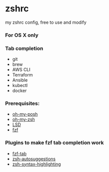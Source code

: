 # zshrc
my zshrc config, free to use and modify

### For OS X only

### Tab completion

* git
* brew
* AWS CLI
* Terraform
* Ansible
* kubectl
* docker

### Prerequisites:

- [oh-my-posh](https://github.com/JanDeDobbeleer/oh-my-posh)
- [oh-my-zsh](https://ohmyz.sh/)
- [LSD](https://github.com/Peltoche/lsd)
- [fzf](https://github.com/junegunn/fzf)

### Plugins to make fzf tab completion work

- [fzf-tab](https://github.com/Aloxaf/fzf-tab)
- [zsh-autosuggestions](https://github.com/zsh-users/zsh-autosuggestions)
- [zsh-syntax-highlighting](https://github.com/zsh-users/zsh-syntax-highlighting)
